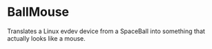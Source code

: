 # BallMouse
Translates a Linux evdev device from a SpaceBall into something that actually looks like a mouse.
